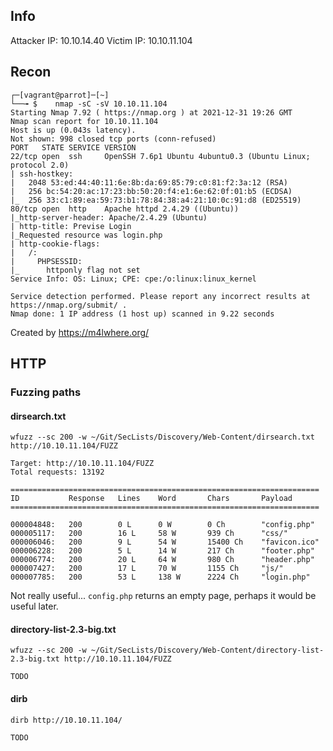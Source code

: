 ## Info

Attacker IP:    10.10.14.40
Victim IP:      10.10.11.104

## Recon

    ┌─[vagrant@parrot]─[~]
    └──╼ $    nmap -sC -sV 10.10.11.104
    Starting Nmap 7.92 ( https://nmap.org ) at 2021-12-31 19:26 GMT
    Nmap scan report for 10.10.11.104
    Host is up (0.043s latency).
    Not shown: 998 closed tcp ports (conn-refused)
    PORT   STATE SERVICE VERSION
    22/tcp open  ssh     OpenSSH 7.6p1 Ubuntu 4ubuntu0.3 (Ubuntu Linux; protocol 2.0)
    | ssh-hostkey: 
    |   2048 53:ed:44:40:11:6e:8b:da:69:85:79:c0:81:f2:3a:12 (RSA)
    |   256 bc:54:20:ac:17:23:bb:50:20:f4:e1:6e:62:0f:01:b5 (ECDSA)
    |_  256 33:c1:89:ea:59:73:b1:78:84:38:a4:21:10:0c:91:d8 (ED25519)
    80/tcp open  http    Apache httpd 2.4.29 ((Ubuntu))
    |_http-server-header: Apache/2.4.29 (Ubuntu)
    | http-title: Previse Login
    |_Requested resource was login.php
    | http-cookie-flags: 
    |   /: 
    |     PHPSESSID: 
    |_      httponly flag not set
    Service Info: OS: Linux; CPE: cpe:/o:linux:linux_kernel

    Service detection performed. Please report any incorrect results at https://nmap.org/submit/ .
    Nmap done: 1 IP address (1 host up) scanned in 9.22 seconds

Created by <https://m4lwhere.org/>

## HTTP

### Fuzzing paths

#### dirsearch.txt

    wfuzz --sc 200 -w ~/Git/SecLists/Discovery/Web-Content/dirsearch.txt http://10.10.11.104/FUZZ

    Target: http://10.10.11.104/FUZZ
    Total requests: 13192

    =====================================================================
    ID           Response   Lines    Word       Chars       Payload      
    =====================================================================

    000004848:   200        0 L      0 W        0 Ch        "config.php" 
    000005117:   200        16 L     58 W       939 Ch      "css/"       
    000006046:   200        9 L      54 W       15400 Ch    "favicon.ico"
    000006228:   200        5 L      14 W       217 Ch      "footer.php" 
    000006774:   200        20 L     64 W       980 Ch      "header.php" 
    000007427:   200        17 L     70 W       1155 Ch     "js/"        
    000007785:   200        53 L     138 W      2224 Ch     "login.php"  

Not really useful... `config.php` returns an empty page, perhaps it would be useful later.

#### directory-list-2.3-big.txt

    wfuzz --sc 200 -w ~/Git/SecLists/Discovery/Web-Content/directory-list-2.3-big.txt http://10.10.11.104/FUZZ

    TODO

#### dirb

    dirb http://10.10.11.104/

    TODO